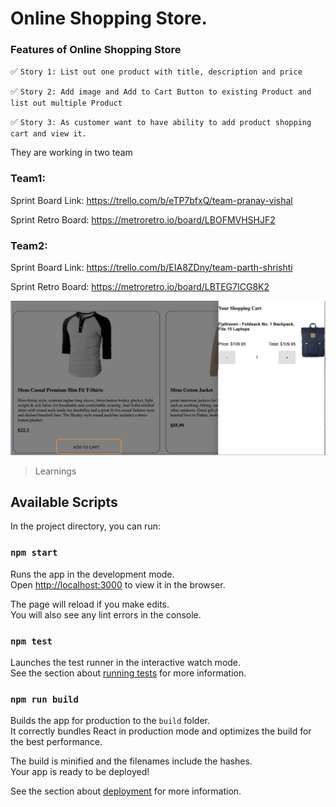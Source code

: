# Online Shopping Store.

### Features of Online Shopping Store 
:white_check_mark:  `Story 1: List out one product with title, description and price`

:white_check_mark:  `Story 2: Add image and Add to Cart Button to existing Product and list out multiple Product`

:white_check_mark:  `Story 3: As customer want to have ability to add product shopping cart and view it.`

They are working in two team

### Team1:

Sprint Board Link:    https://trello.com/b/eTP7bfxQ/team-pranay-vishal

Sprint Retro Board:   https://metroretro.io/board/LBOFMVHSHJF2

### Team2:

Sprint Board Link:    https://trello.com/b/EIA8ZDny/team-parth-shrishti

Sprint Retro Board:   https://metroretro.io/board/LBTEG7ICG8K2

![Product](readme/AddToShoppingCart.png?raw=true "Title")
>Learnings
 
            

## Available Scripts

In the project directory, you can run:

### `npm start`

Runs the app in the development mode.\
Open [http://localhost:3000](http://localhost:3000) to view it in the browser.

The page will reload if you make edits.\
You will also see any lint errors in the console.

### `npm test`

Launches the test runner in the interactive watch mode.\
See the section about [running tests](https://facebook.github.io/create-react-app/docs/running-tests) for more information.

### `npm run build`

Builds the app for production to the `build` folder.\
It correctly bundles React in production mode and optimizes the build for the best performance.

The build is minified and the filenames include the hashes.\
Your app is ready to be deployed!

See the section about [deployment](https://facebook.github.io/create-react-app/docs/deployment) for more information.


